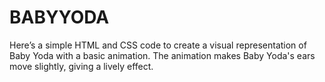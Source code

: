 # BABYYODA
Here’s a simple HTML and CSS code to create a visual representation of Baby Yoda with a basic animation. The animation makes Baby Yoda's ears move slightly, giving a lively effect.
